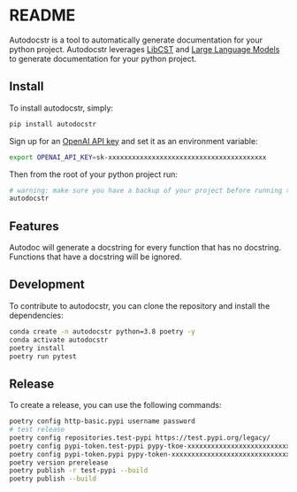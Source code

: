 # README

Autodocstr is a tool to automatically generate documentation for your python project.
Autodocstr leverages [LibCST](https://github.com/instagram/libcst) and [Large Language Models](https://openai.com/blog/openai-codex) to generate documentation for your python project.

## Install

To install autodocstr, simply:

```bash
pip install autodocstr
```

Sign up for an [OpenAI API key](https://beta.openai.com/docs/api-reference/authentication) and set it as an environment variable:

```bash
export OPENAI_API_KEY=sk-xxxxxxxxxxxxxxxxxxxxxxxxxxxxxxxxxxxxxxxx
```

Then from the root of your python project run:

```bash
# warning: make sure you have a backup of your project before running this command
autodocstr
```

## Features

Autodoc will generate a docstring for every function that has no docstring.
Functions that have a docstring will be ignored.

## Development

To contribute to autodocstr, you can clone the repository and install the dependencies:

```bash
conda create -n autodocstr python=3.8 poetry -y
conda activate autodocstr
poetry install
poetry run pytest
```

## Release

To create a release, you can use the following commands:

```bash
poetry config http-basic.pypi username password
# test release
poetry config repositories.test-pypi https://test.pypi.org/legacy/
poetry config pypi-token.test-pypi pypy-tkoe-xxxxxxxxxxxxxxxxxxxxxxxxxxxxxxxxxxxxxxxx
poetry config pypi-token.pypi pypy-token-xxxxxxxxxxxxxxxxxxxxxxxxxxxxxxxxxxxxxxxx
poetry version prerelease
poetry publish -r test-pypi --build
poetry publish --build
```
